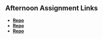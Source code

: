 ## Afternoon Assignment Links

* **[Repo](https://github.com/Jeremy-Fowler/<ASSIGNMENT_REPO>)**
* **[Repo](https://github.com/Jeremy-Fowler/<ASSIGNMENT_REPO>)**
* **[Repo](https://github.com/Jeremy-Fowler/<ASSIGNMENT_REPO>)**
